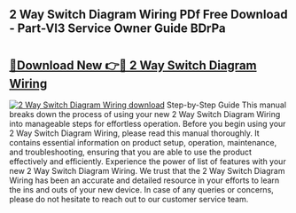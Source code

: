 ## 2 Way Switch Diagram Wiring PDf Free Download - Part-Vl3 Service Owner Guide BDrPa

# <h2><a href="http://dfjjfov.blite.top/?on=2+Way+Switch+Diagram+Wiring">🔗Download New 👉🔴 2 Way Switch Diagram Wiring</a></h2>

[![2 Way Switch Diagram Wiring download](https://i.imgur.com/lujVjoI.png)](http://dfjjfov.blite.top/?on=2+Way+Switch+Diagram+Wiring)
Step-by-Step Guide This manual breaks down the process of using your new 2 Way Switch Diagram Wiring into manageable steps for effortless operation. Before you begin using your 2 Way Switch Diagram Wiring, please read this manual thoroughly. It contains essential information on product setup, operation, maintenance, and troubleshooting, ensuring that you are able to use the product effectively and efficiently. Experience the power of list of features with your new 2 Way Switch Diagram Wiring. We trust that the 2 Way Switch Diagram Wiring has been an accurate and detailed resource in your efforts to learn the ins and outs of your new device. In case of any queries or concerns, please do not hesitate to reach out to our customer service team.
